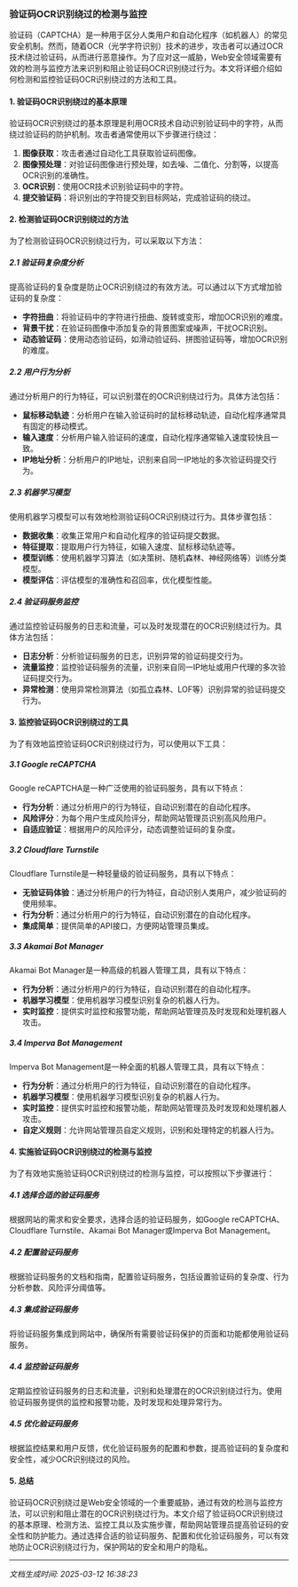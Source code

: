 ### 验证码OCR识别绕过的检测与监控

验证码（CAPTCHA）是一种用于区分人类用户和自动化程序（如机器人）的常见安全机制。然而，随着OCR（光学字符识别）技术的进步，攻击者可以通过OCR技术绕过验证码，从而进行恶意操作。为了应对这一威胁，Web安全领域需要有效的检测与监控方法来识别和阻止验证码OCR识别绕过行为。本文将详细介绍如何检测和监控验证码OCR识别绕过的方法和工具。

#### 1. 验证码OCR识别绕过的基本原理

验证码OCR识别绕过的基本原理是利用OCR技术自动识别验证码中的字符，从而绕过验证码的防护机制。攻击者通常使用以下步骤进行绕过：

1. **图像获取**：攻击者通过自动化工具获取验证码图像。
2. **图像预处理**：对验证码图像进行预处理，如去噪、二值化、分割等，以提高OCR识别的准确性。
3. **OCR识别**：使用OCR技术识别验证码中的字符。
4. **提交验证码**：将识别出的字符提交到目标网站，完成验证码的绕过。

#### 2. 检测验证码OCR识别绕过的方法

为了检测验证码OCR识别绕过行为，可以采取以下方法：

##### 2.1 验证码复杂度分析

提高验证码的复杂度是防止OCR识别绕过的有效方法。可以通过以下方式增加验证码的复杂度：

- **字符扭曲**：将验证码中的字符进行扭曲、旋转或变形，增加OCR识别的难度。
- **背景干扰**：在验证码图像中添加复杂的背景图案或噪声，干扰OCR识别。
- **动态验证码**：使用动态验证码，如滑动验证码、拼图验证码等，增加OCR识别的难度。

##### 2.2 用户行为分析

通过分析用户的行为特征，可以识别潜在的OCR识别绕过行为。具体方法包括：

- **鼠标移动轨迹**：分析用户在输入验证码时的鼠标移动轨迹，自动化程序通常具有固定的移动模式。
- **输入速度**：分析用户输入验证码的速度，自动化程序通常输入速度较快且一致。
- **IP地址分析**：分析用户的IP地址，识别来自同一IP地址的多次验证码提交行为。

##### 2.3 机器学习模型

使用机器学习模型可以有效地检测验证码OCR识别绕过行为。具体步骤包括：

- **数据收集**：收集正常用户和自动化程序的验证码提交数据。
- **特征提取**：提取用户行为特征，如输入速度、鼠标移动轨迹等。
- **模型训练**：使用机器学习算法（如决策树、随机森林、神经网络等）训练分类模型。
- **模型评估**：评估模型的准确性和召回率，优化模型性能。

##### 2.4 验证码服务监控

通过监控验证码服务的日志和流量，可以及时发现潜在的OCR识别绕过行为。具体方法包括：

- **日志分析**：分析验证码服务的日志，识别异常的验证码提交行为。
- **流量监控**：监控验证码服务的流量，识别来自同一IP地址或用户代理的多次验证码提交行为。
- **异常检测**：使用异常检测算法（如孤立森林、LOF等）识别异常的验证码提交行为。

#### 3. 监控验证码OCR识别绕过的工具

为了有效地监控验证码OCR识别绕过行为，可以使用以下工具：

##### 3.1 Google reCAPTCHA

Google reCAPTCHA是一种广泛使用的验证码服务，具有以下特点：

- **行为分析**：通过分析用户的行为特征，自动识别潜在的自动化程序。
- **风险评分**：为每个用户生成风险评分，帮助网站管理员识别高风险用户。
- **自适应验证**：根据用户的风险评分，动态调整验证码的复杂度。

##### 3.2 Cloudflare Turnstile

Cloudflare Turnstile是一种轻量级的验证码服务，具有以下特点：

- **无验证码体验**：通过分析用户的行为特征，自动识别人类用户，减少验证码的使用频率。
- **行为分析**：通过分析用户的行为特征，自动识别潜在的自动化程序。
- **集成简单**：提供简单的API接口，方便网站管理员集成。

##### 3.3 Akamai Bot Manager

Akamai Bot Manager是一种高级的机器人管理工具，具有以下特点：

- **行为分析**：通过分析用户的行为特征，自动识别潜在的自动化程序。
- **机器学习模型**：使用机器学习模型识别复杂的机器人行为。
- **实时监控**：提供实时监控和报警功能，帮助网站管理员及时发现和处理机器人攻击。

##### 3.4 Imperva Bot Management

Imperva Bot Management是一种全面的机器人管理工具，具有以下特点：

- **行为分析**：通过分析用户的行为特征，自动识别潜在的自动化程序。
- **机器学习模型**：使用机器学习模型识别复杂的机器人行为。
- **实时监控**：提供实时监控和报警功能，帮助网站管理员及时发现和处理机器人攻击。
- **自定义规则**：允许网站管理员自定义规则，识别和处理特定的机器人行为。

#### 4. 实施验证码OCR识别绕过的检测与监控

为了有效地实施验证码OCR识别绕过的检测与监控，可以按照以下步骤进行：

##### 4.1 选择合适的验证码服务

根据网站的需求和安全要求，选择合适的验证码服务，如Google reCAPTCHA、Cloudflare Turnstile、Akamai Bot Manager或Imperva Bot Management。

##### 4.2 配置验证码服务

根据验证码服务的文档和指南，配置验证码服务，包括设置验证码的复杂度、行为分析参数、风险评分阈值等。

##### 4.3 集成验证码服务

将验证码服务集成到网站中，确保所有需要验证码保护的页面和功能都使用验证码服务。

##### 4.4 监控验证码服务

定期监控验证码服务的日志和流量，识别和处理潜在的OCR识别绕过行为。使用验证码服务提供的监控和报警功能，及时发现和处理异常行为。

##### 4.5 优化验证码服务

根据监控结果和用户反馈，优化验证码服务的配置和参数，提高验证码的复杂度和安全性，减少OCR识别绕过的风险。

#### 5. 总结

验证码OCR识别绕过是Web安全领域的一个重要威胁，通过有效的检测与监控方法，可以识别和阻止潜在的OCR识别绕过行为。本文介绍了验证码OCR识别绕过的基本原理、检测方法、监控工具以及实施步骤，帮助网站管理员提高验证码的安全性和防护能力。通过选择合适的验证码服务、配置和优化验证码服务，可以有效地防止OCR识别绕过行为，保护网站的安全和用户的隐私。

---

*文档生成时间: 2025-03-12 16:38:23*



















